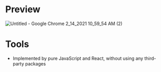  # Preview
![Untitled - Google Chrome 2_14_2021 10_59_54 AM (2)](https://user-images.githubusercontent.com/66781740/107871105-e24f9600-6eb3-11eb-9d18-2d2afa4f7ce9.png)

# Tools
- Implemented by pure JavaScript and React, without using any third-party packages
